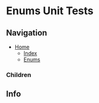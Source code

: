 # Enums Unit Tests

## Navigation

* [Home](/README.md)
	* [Index](/docs/Index.md)
	* [Enums](/src/Enums/README.md)

### Children

## Info